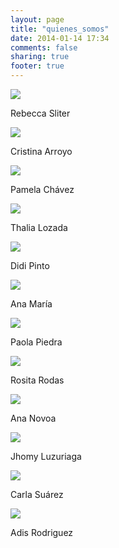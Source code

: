 ```yaml
---
layout: page
title: "quienes_somos"
date: 2014-01-14 17:34
comments: false
sharing: true
footer: true
---
```


<div>

<div id="headshot">
    <img src="{{ root_url }}/images/rebeccasliter.jpg" id="headshot-photo"/>
    <p>Rebecca Sliter</p>
</div>

<div id="headshot">
    <img src="{{ root_url }}/images/cristinaarroyo.jpg" id="headshot-photo"/>
    <p>Cristina Arroyo</p>
</div>

<div id="headshot">
    <img src="{{ root_url }}/images/pamelachavez.jpg" id="headshot-photo"/>
    <p>Pamela Chávez</p>
</div>

<div id="headshot">
    <img src="{{ root_url }}/images/thalialozada.jpg" id="headshot-photo"/>
    <p>Thalia Lozada</p>
</div>

<div id="headshot">
    <img src="{{ root_url }}/images/Didipinto.jpg" id="headshot-photo"/>
    <p>Didi Pinto</p>
</div>
<div id="headshot">
    <img src="{{ root_url }}/images/anamaria.jpg" id="headshot-photo"/>
    <p>Ana María</p>
</div>
<div id="headshot">
    <img src="{{ root_url }}/images/paola-piedra.jpg" id="headshot-photo"/>
    <p>Paola Piedra</p>
</div>
<div id="headshot">
    <img src="{{ root_url }}/images/rositarodas.jpg" id="headshot-photo"/>
    <p>Rosita Rodas</p>
</div>
<div id="headshot">
    <img src="{{ root_url }}/images/ananovoa.jpg" id="headshot-photo"/>
    <p>Ana Novoa</p>
</div>
<div id="headshot">
    <img src="{{ root_url }}/images/jhomaraluzu.jpg" id="headshot-photo"/>
    <p>Jhomy Luzuriaga</p>
</div>
<div id="headshot">
    <img src="{{ root_url }}/images/carlasuarez.jpg" id="headshot-photo"/>
    <p>Carla Suárez</p>
</div>

<div id="headshot">
      <img src="{{ root_url }}/images/adisrodriguez.JPG" id="headshot-photo"/>
    <p>Adis Rodriguez</p>
</div>



</div>
